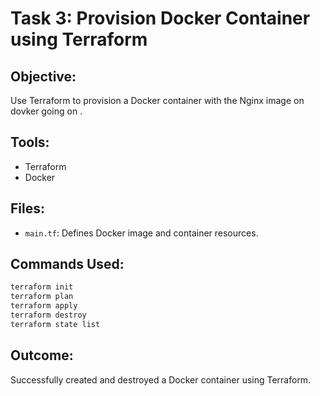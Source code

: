 
# Task 3: Provision Docker Container using Terraform

## Objective:
Use Terraform to provision a Docker container with the Nginx image on dovker going on .

## Tools:
- Terraform
- Docker

## Files:
- `main.tf`: Defines Docker image and container resources.

## Commands Used:
```bash
terraform init
terraform plan
terraform apply
terraform destroy
terraform state list
```

## Outcome:
Successfully created and destroyed a Docker container using Terraform.
